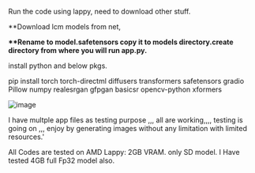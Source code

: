 Run the code using lappy, need to download other stuff.




**Download lcm models from net, 


<b>**Rename to model.safetensors copy it to models directory.create directory from where you will run app.py.
</b>






install python and below pkgs.





pip install torch torch-directml diffusers transformers safetensors gradio Pillow numpy realesrgan gfpgan basicsr opencv-python xformers







![image](https://github.com/user-attachments/assets/c43a8016-0c75-4cae-9bd2-6087dcbd18fe)



I  have multple app files as testing purpose ,,, all are working,,,, testing is going on ,,, enjoy by generating images without any limitation with limited resources.'


All Codes are tested on AMD Lappy: 2GB VRAM. only SD model. I Have tested 4GB full Fp32 model also.
